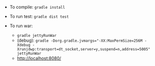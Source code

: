 - To compile: `gradle install`
- To run test: `gradle dist test`

- To run war: 
    - `gradle jettyRunWar`
    - (debug): `gradle -Dorg.gradle.jvmargs="-XX:MaxPermSize=256M -Xdebug -Xrunjdwp:transport=dt_socket,server=y,suspend=n,address=5005" jettyRunWar`
    - [http://localhost:8080/](http://localhost:8080/)
